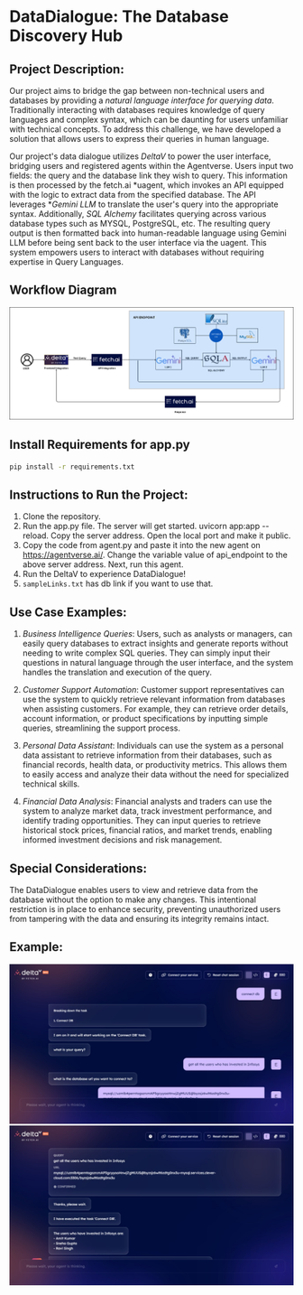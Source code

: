 # DataDialogue: The Database Discovery Hub

## Project Description:

Our project aims to bridge the gap between non-technical users and databases by providing a *natural language interface for querying data*. Traditionally interacting with databases requires knowledge of query languages and complex syntax, which can be daunting for users unfamiliar with technical concepts. To address this challenge, we have developed a solution that allows users to express their queries in human language.

Our project's data dialogue utilizes *DeltaV* to power the user interface, bridging users and registered agents within the Agentverse. Users input two fields: the query and the database link they wish to query. This information is then processed by the fetch.ai *uagent, which invokes an API equipped with the logic to extract data from the specified database. The API leverages **Gemini LLM* to translate the user's query into the appropriate syntax. Additionally, *SQL Alchemy* facilitates querying across various database types such as MYSQL, PostgreSQL, etc. The resulting query output is then formatted back into human-readable language using Gemini LLM before being sent back to the user interface via the uagent. This system empowers users to interact with databases without requiring expertise in Query Languages.

## Workflow Diagram
<img src="./images/Workflow.png">

## Install Requirements for app.py

```bash
pip install -r requirements.txt
```

## Instructions to Run the Project: 
1. Clone the repository.
2. Run the app.py file. The server will get started. uvicorn app:app --reload. Copy the server address. Open the local port and make it public.
4. Copy the code from agent.py and paste it into the new agent on https://agentverse.ai/. Change the variable value of api_endpoint to the above server address. Next, run this agent.
5. Run the DeltaV to experience DataDialogue!
6. `sampleLinks.txt` has db link if you want to use that.

## Use Case Examples: 
1.  *Business Intelligence Queries*: Users, such as analysts or managers, can easily query databases to extract insights and generate reports without needing to write complex SQL queries. They can simply input their questions in natural language through the user interface, and the system handles the translation and execution of the query.
    
2.  *Customer Support Automation*: Customer support representatives can use the system to quickly retrieve relevant information from databases when assisting customers. For example, they can retrieve order details, account information, or product specifications by inputting simple queries, streamlining the support process.
3. *Personal Data Assistant*: Individuals can use the system as a personal data assistant to retrieve information from their databases, such as financial records, health data, or productivity metrics. This allows them to easily access and analyze their data without the need for specialized technical skills.
4.  *Financial Data Analysis*: Financial analysts and traders can use the system to analyze market data, track investment performance, and identify trading opportunities. They can input queries to retrieve historical stock prices, financial ratios, and market trends, enabling informed investment decisions and risk management.

## Special Considerations: 

The DataDialogue enables users to view and retrieve data from the database without the option to make any changes. This intentional restriction is in place to enhance security, preventing unauthorized users from tampering with the data and ensuring its integrity remains intact.


## Example:

<img src="./images/infy_querry.jpg">
</br>
<img src="./images/output.jpg">

